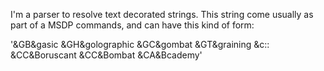 I'm a parser to resolve text decorated strings. 
This string come usually as part of a MSDP commands, and can have this kind of form: 

'&GB&gasic &GH&golographic &GC&gombat &GT&graining  &c:: &CC&Boruscant &CC&Bombat &CA&Bcademy'